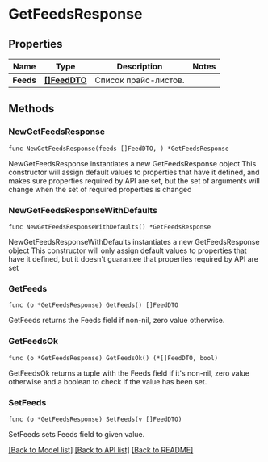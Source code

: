 # GetFeedsResponse

## Properties

Name | Type | Description | Notes
------------ | ------------- | ------------- | -------------
**Feeds** | [**[]FeedDTO**](FeedDTO.md) | Список прайс-листов. | 

## Methods

### NewGetFeedsResponse

`func NewGetFeedsResponse(feeds []FeedDTO, ) *GetFeedsResponse`

NewGetFeedsResponse instantiates a new GetFeedsResponse object
This constructor will assign default values to properties that have it defined,
and makes sure properties required by API are set, but the set of arguments
will change when the set of required properties is changed

### NewGetFeedsResponseWithDefaults

`func NewGetFeedsResponseWithDefaults() *GetFeedsResponse`

NewGetFeedsResponseWithDefaults instantiates a new GetFeedsResponse object
This constructor will only assign default values to properties that have it defined,
but it doesn't guarantee that properties required by API are set

### GetFeeds

`func (o *GetFeedsResponse) GetFeeds() []FeedDTO`

GetFeeds returns the Feeds field if non-nil, zero value otherwise.

### GetFeedsOk

`func (o *GetFeedsResponse) GetFeedsOk() (*[]FeedDTO, bool)`

GetFeedsOk returns a tuple with the Feeds field if it's non-nil, zero value otherwise
and a boolean to check if the value has been set.

### SetFeeds

`func (o *GetFeedsResponse) SetFeeds(v []FeedDTO)`

SetFeeds sets Feeds field to given value.



[[Back to Model list]](../README.md#documentation-for-models) [[Back to API list]](../README.md#documentation-for-api-endpoints) [[Back to README]](../README.md)


